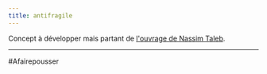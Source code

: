 ```yaml
---
title: antifragile
---
```

Concept à développer mais partant de [l'ouvrage de Nassim Taleb](https://www.amazon.fr/Antifragile-bienfaits-Nassim-Nicholas-Taleb/dp/2251444769).

---
#Afairepousser 